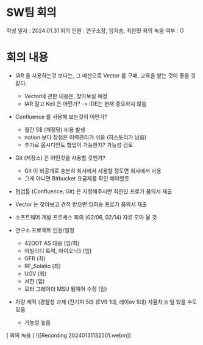 
# SW팀 회의
작성 일자 : 2024.01.31
회의 인원 : 연구소장, 임희승, 최한민
회의 녹음 여부 : O

# 회의 내용
- IAR 을 사용하는것 보다는, 그 예산으로 Vector 를 구매, 교육을 받는 것이 좋을 것 같다.
	- Vector에 관한 내용은, 찾아보실 예정
	- IAR 말고 Keil 은 어떤가? -> IDE는 현재 중요하지 않음

- Confluence 를 사용해 보는것이 어떤가?
	- 월간 5$ (계정당) 비용 발생
	- notion 보다 장점은 이력관리가 쉬움 (히스토리가 남음) 
	- 추가로 옵시디언도 협업이 가능한지? 가능성 검토

- Git (저장소) 은 어떤것을 사용할 것인가?
	- Git 이 비공개로 충분히 회사에서 사용할 정도면 회사에서 사용
	- 그게 아니면 Bitbucket 요금제를 확인 해야할듯

- 협업툴 (Confluence, Git) 은 지정해주시면 최한민 프로가 품의서 제출
- Vector 는 찾아보고 견적 받으면 임희승 프로가 품의서 제출

- 소프트웨어 개발 프로세스 회의 (02/06, 02/14) 자료 모아 올 것

- 연구소 프로젝트 인원/일정
	- 42DOT AS 대응 (임/최) 
	- 어빌리티 트럭, 아이오닉5 (임)
	- OFR (최)
	- RF_Solatio (최)
	- UGV (최)
	- 서한 (임)
	- 모터 그레이더 MSU 펌웨어 수정 (임)

- 차량 제작 (경찰청 과제 (전기차 5대 (EV9 1대, 레이ev 5대) 자율차 )) 일 있을 수도 있음
	- 가능성 높음


[ 회의 녹음 ]
![[Recording 20240131132501.webm]]
